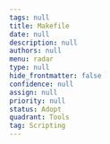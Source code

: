 ```yaml
---
tags: null
title: Makefile
date: null
description: null
authors: null
menu: radar
type: null
hide_frontmatter: false
confidence: null
assign: null
priority: null
status: Adopt
quadrant: Tools
tag: Scripting
---
```


